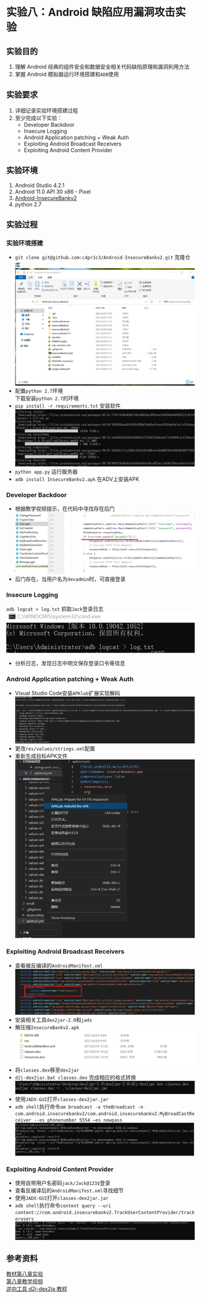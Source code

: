 # 实验八：Android 缺陷应用漏洞攻击实验  
## 实验目的  
1. 理解 Android 经典的组件安全和数据安全相关代码缺陷原理和漏洞利用方法  
2. 掌握 Android 模拟器运行环境搭建和`ADB`使用  
## 实验要求  
1. 详细记录实验环境搭建过程  
2. 至少完成以下实验：
    * Developer Backdoor  
    * Insecure Logging  
    * Android Application patching + Weak Auth  
    * Exploiting Android Broadcast Receivers  
    * Exploiting Android Content Provider  
## 实验环境  
1. Android Studio 4.2.1  
2. Android 11.0 API 30 x86 - Pixel  
3. [Android-InsecureBankv2](https://github.com/c4pr1c3/Android-InsecureBankv2)  
4. python 2.7  
## 实验过程  
### 实验环境搭建  
* `git clone git@github.com:c4pr1c3/Android-InsecureBankv2.git` 克隆仓库  
![克隆仓库](./img/克隆仓库.png)  
* 配置`python 2.7`环境  
下载安装`python 2.7`的环境  
* `pip install -r requirements.txt` 安装软件  
![pipinstall安装软件](./img/pipinstall.png)  
* `python app.py` 运行服务器  
* `adb install InsecureBankv2.apk` 在ADV上安装APK  
### Developer Backdoor  
* 根据教学视频提示，在代码中寻找存在后门  
![存在开发者后门](./img/存在后门.png)  
* 后门存在，当用户名为`devadmin`时，可直接登录  
### Insecure Logging  
`adb logcat > log.txt` 抓取`Jack`登录日志  
![保存日志](./img/保存日志.png)  
* 分析日志，发现日志中明文保存登录口令等信息  
### Android Application patching + Weak Auth  
* Visual Studio Code安装`APKlab`扩展实现解码  
![apklab解码](./img/apklab解码.png)  
* 更改`res/values/strings.xml`配置  
* 重新生成目标APK文件  
![重新编译](./img/重新编译apk.png)  
### Exploiting Android Broadcast Receivers  
* 查看被反编译的`AndroidManifest.xml`  
![manifest](./img/manifest.png)  
* 安装相关工具`dex2jar-2.0`和`jadx`  
* 解压缩`InsecureBankv2.apk`  
![解压缩](./img/解压缩.png)  
* 将`classes.dex`移至`dex2jar`  
* `d2j-dex2jar.bat classes.dex` 完成相应的格式转换  
![格式转换](./img/格式转换.png)  
* 使用`JADX-GUI`打开`classes-dex2jar.jar`  
* `adb shell`执行命令`am broadcast -a theBroadcast -n com.android.insecurebankv2/com.android.insecurebankv2.MyBroadCastReceiver --es phonenumber 5554 –es newpass`  
![绕过登陆操作](./img/绕过登陆操作.png)  
### Exploiting Android Content Provider  
* 使用自带用户名密码`jack/Jack@123$`登录  
* 查看反编译后的`AndroidManifest.xml`寻找细节  
* 使用`JADX-GUI`打开`classes-dex2jar.jar`  
* `adb shell`执行命令`content query --uri content://com.android.insecurebankv2.TrackUserContentProvider/trackerusers`  
![命令执行结果](./img/命令执行结果.png)  

## 参考资料  
[教材第八章实验](https://c4pr1c3.github.io/cuc-mis/chap0x08/main.html)  
[第八章教学视频](https://www.bilibili.com/video/BV1rr4y1A7nz?from=search&seid=6142859782746666446)  
[逆向工具 d2j-dex2ja 教程](https://www.fujieace.com/kali-linux/courses/d2j-dex2ja.html)